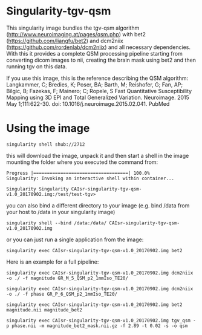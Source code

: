 # Singularity-tgv-qsm

This singularity image bundles the tgv-qsm algorithm (http://www.neuroimaging.at/pages/qsm.php) with bet2 (https://github.com/liangfu/bet2) and dcm2niix (https://github.com/rordenlab/dcm2niix) and all necessary dependencies. With this it provides a complete QSM processing pipeline starting from converting dicom images to nii, creating the brain mask using bet2 and then running tgv on this data.

If you use this image, this is the reference describing the QSM algorithm:
Langkammer, C; Bredies, K; Poser, BA; Barth, M; Reishofer, G; Fan, AP; Bilgic, B; Fazekas, F; Mainero; C; Ropele, S
Fast Quantitative Susceptibility Mapping using 3D EPI and Total Generalized Variation.
Neuroimage. 2015 May 1;111:622-30. doi: 10.1016/j.neuroimage.2015.02.041. PubMed 

# Using the image
```
singularity shell shub://2712
```

this will download the image, unpack it and then start a shell in the image mounting the folder where you executed the command from:

```
Progress |===================================| 100.0%
Singularity: Invoking an interactive shell within container...

Singularity Singularity CAIsr-singularity-tgv-qsm-v1.0_20170902.img:/test/test-tgv>
```

you can also bind a different directory to your image (e.g. bind /data from your host to /data in your singularity image)
```
singularity shell --bind /data:/data/ CAIsr-singularity-tgv-qsm-v1.0_20170902.img
```

or you can just run a single application from the image:
```
singularity exec CAIsr-singularity-tgv-qsm-v1.0_20170902.img bet2
```

Here is an example for a full pipeline:
```
singularity exec CAIsr-singularity-tgv-qsm-v1.0_20170902.img dcm2niix -o ./ -f magnitude GR_M_5_QSM_p2_1mmIso_TE20/

singularity exec CAIsr-singularity-tgv-qsm-v1.0_20170902.img dcm2niix -o ./ -f phase GR_P_6_QSM_p2_1mmIso_TE20/

singularity exec CAIsr-singularity-tgv-qsm-v1.0_20170902.img bet2 magnitude.nii magnitude_bet2

singularity exec CAIsr-singularity-tgv-qsm-v1.0_20170902.img tgv_qsm -p phase.nii -m magnitude_bet2_mask.nii.gz -f 2.89 -t 0.02 -s -o qsm
```
